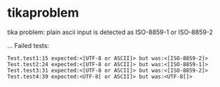 # tikaproblem
tika problem: plain ascii input is detected as ISO-8859-1 or ISO-8859-2

...
Failed tests:

    Test.test1:15 expected:<[UTF-8 or ASCII]> but was:<[ISO-8859-2]>
    Test.test2:24 expected:<[UTF-8 or ASCII]> but was:<[ISO-8859-1]>
    Test.test3:31 expected:<[UTF-8 or ASCII]> but was:<[ISO-8859-2]>
    Test.test4:39 expected:<UTF-8[ or ASCII]> but was:<UTF-8[]>


